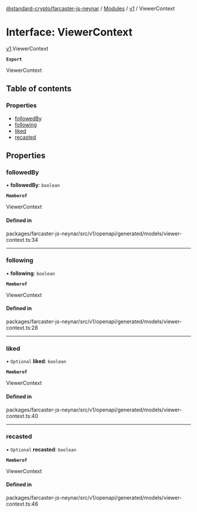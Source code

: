 [@standard-crypto/farcaster-js-neynar](../README.md) / [Modules](../modules.md) / [v1](../modules/v1.md) / ViewerContext

# Interface: ViewerContext

[v1](../modules/v1.md).ViewerContext

**`Export`**

ViewerContext

## Table of contents

### Properties

- [followedBy](v1.ViewerContext.md#followedby)
- [following](v1.ViewerContext.md#following)
- [liked](v1.ViewerContext.md#liked)
- [recasted](v1.ViewerContext.md#recasted)

## Properties

### followedBy

• **followedBy**: `boolean`

**`Memberof`**

ViewerContext

#### Defined in

packages/farcaster-js-neynar/src/v1/openapi/generated/models/viewer-context.ts:34

___

### following

• **following**: `boolean`

**`Memberof`**

ViewerContext

#### Defined in

packages/farcaster-js-neynar/src/v1/openapi/generated/models/viewer-context.ts:28

___

### liked

• `Optional` **liked**: `boolean`

**`Memberof`**

ViewerContext

#### Defined in

packages/farcaster-js-neynar/src/v1/openapi/generated/models/viewer-context.ts:40

___

### recasted

• `Optional` **recasted**: `boolean`

**`Memberof`**

ViewerContext

#### Defined in

packages/farcaster-js-neynar/src/v1/openapi/generated/models/viewer-context.ts:46
